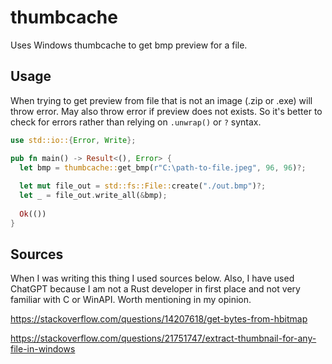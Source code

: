 # thumbcache

Uses Windows thumbcache to get bmp preview for a file.

## Usage

When trying to get preview from file that is not an image (.zip or .exe) will throw error. May also throw error if preview does not exists. So it's better to check for errors rather than relying on `.unwrap()` or `?` syntax.

```rs
use std::io::{Error, Write};

pub fn main() -> Result<(), Error> {
  let bmp = thumbcache::get_bmp(r"C:\path-to-file.jpeg", 96, 96)?;
  
  let mut file_out = std::fs::File::create("./out.bmp")?;
  let _ = file_out.write_all(&bmp);
  
  Ok(())
}
```

## Sources

When I was writing this thing I used sources below. Also, I have used ChatGPT because I am not a Rust developer in first place and not very familiar with C or WinAPI. Worth mentioning in my opinion.

https://stackoverflow.com/questions/14207618/get-bytes-from-hbitmap

https://stackoverflow.com/questions/21751747/extract-thumbnail-for-any-file-in-windows